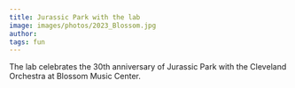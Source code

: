 ```yaml
---
title: Jurassic Park with the lab
image: images/photos/2023_Blossom.jpg
author:
tags: fun
---
```


The lab celebrates the 30th anniversary of Jurassic Park with the Cleveland Orchestra at Blossom Music Center. 